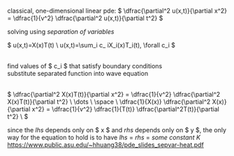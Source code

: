 classical, one-dimensional linear pde:
$ \dfrac{\partial^2 u(x,t)}{\partial x^2} = 
  \dfrac{1}{v^2} \dfrac{\partial^2 u(x,t)}{\partial t^2} $ 
<br>

solving using *separation of variables* <br>

$ u(x,t)=X(x)T(t) \\
  u(x,t)=\sum_i c_ iX_i(x)T_i(t), \forall c_i $
<br><br>

find values of $ c_i $ that satisfy boundary conditions <br>
substitute separated function into wave equation        <br><br>

$ \dfrac{\partial^2 X(x)T(t)}{\partial x^2} = 
  \dfrac{1}{v^2} \dfrac{\partial^2 X(x)T(t)}{\partial t^2} \\
  \dots \\ \space \\
  \dfrac{1}{X(x)} \dfrac{\partial^2 X(x)}{\partial x^2} = \dfrac{1}{v^2} \dfrac{1}{T(t)} \dfrac{\partial^2T(t)}{\partial t^2} \\ $
<br>

since the *lhs* depends only on $ x $ and *rhs* depends only on $ y $, 
the only way for the equation to hold is to have *lhs* = *rhs* = *some constant* $K$ <br>
https://www.public.asu.edu/~hhuang38/pde_slides_sepvar-heat.pdf                      <br>
